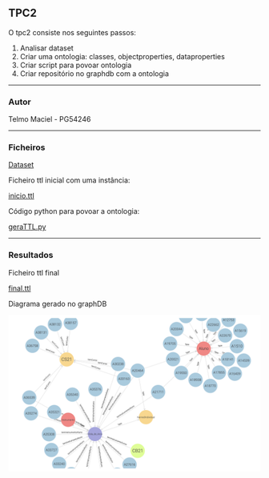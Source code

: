 
## TPC2

O tpc2 consiste nos seguintes passos:

1) Analisar dataset
2) Criar uma ontologia: classes, objectproperties, dataproperties
3) Criar script para povoar ontologia
4) Criar repositório no graphdb com a ontologia
_____

###  Autor
Telmo Maciel - PG54246
_____

### Ficheiros

[Dataset](https://github.com/telmomaciel9/RPCW2024/blob/main/TPC2/db.json)

Ficheiro ttl inicial com uma instância:

[inicio.ttl](https://github.com/telmomaciel9/RPCW2024/blob/main/TPC2/inicio.ttl)

Código python para povoar a ontologia:

[geraTTL.py](https://github.com/telmomaciel9/RPCW2024/blob/main/TPC2/geraTTL.py)

----- 

### Resultados

Ficheiro ttl final

[final.ttl](https://github.com/telmomaciel9/RPCW2024/blob/main/TPC2/final.ttl)

Diagrama gerado no graphDB

![](https://github.com/telmomaciel9/RPCW2024/blob/main/TPC2/graph.png)
